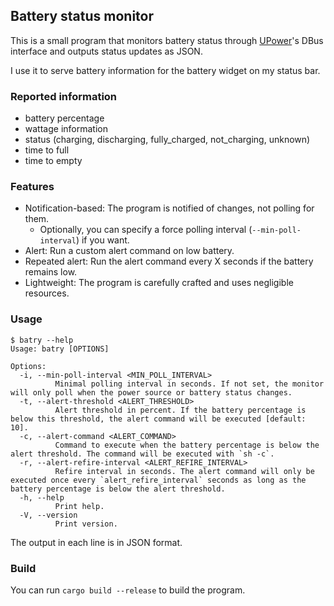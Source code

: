 ## Battery status monitor

This is a small program that monitors battery status through
[UPower](https://upower.freedesktop.org/)'s DBus interface and outputs
status updates as JSON.

I use it to serve battery information for the battery widget on my
status bar.

### Reported information

- battery percentage
- wattage information
- status (charging, discharging, fully_charged, not_charging, unknown)
- time to full
- time to empty

### Features

- Notification-based: The program is notified of changes, not polling for them.
  + Optionally, you can specify a force polling interval (`--min-poll-interval`) if you want.
- Alert: Run a custom alert command on low battery.
- Repeated alert: Run the alert command every X seconds if the battery remains low.
- Lightweight: The program is carefully crafted and uses negligible resources.

### Usage

``` text
$ batry --help
Usage: batry [OPTIONS]

Options:
  -i, --min-poll-interval <MIN_POLL_INTERVAL>
          Minimal polling interval in seconds. If not set, the monitor will only poll when the power source or battery status changes.
  -t, --alert-threshold <ALERT_THRESHOLD>
          Alert threshold in percent. If the battery percentage is below this threshold, the alert command will be executed [default: 10].
  -c, --alert-command <ALERT_COMMAND>
          Command to execute when the battery percentage is below the alert threshold. The command will be executed with `sh -c`.
  -r, --alert-refire-interval <ALERT_REFIRE_INTERVAL>
          Refire interval in seconds. The alert command will only be executed once every `alert_refire_interval` seconds as long as the battery percentage is below the alert threshold.
  -h, --help
          Print help.
  -V, --version
          Print version.

```

The output in each line is in JSON format.

### Build

You can run `cargo build --release` to build the program.
